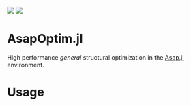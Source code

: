 ![](figures/gradients-axo.png)
![](figures/gb_mma_small.gif)
# AsapOptim.jl

High performance *general* structural optimization in the [Asap.jl](https://github.com/keithjlee/Asap) environment.

# Usage

